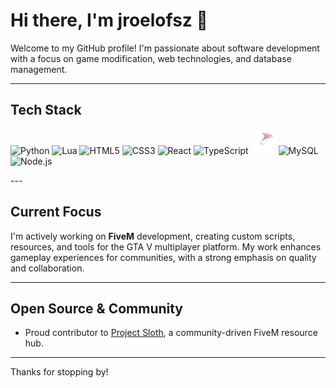 # Hi there, I'm jroelofsz 👋

Welcome to my GitHub profile! I'm passionate about software development with a focus on game modification, web technologies, and database management.

---

## Tech Stack

<p>
  <img src="https://cdn.simpleicons.org/python/3776AB" alt="Python" width="40" height="40"/>
  <img src="https://cdn.simpleicons.org/lua/2C2D72" alt="Lua" width="40" height="40"/>
  <img src="https://cdn.simpleicons.org/html5/E34F26" alt="HTML5" width="40" height="40"/>
  <img src="https://cdn.simpleicons.org/css3/1572B6" alt="CSS3" width="40" height="40"/>
  <img src="https://cdn.simpleicons.org/react/61DAFB" alt="React" width="40" height="40"/>
  <img src="https://cdn.simpleicons.org/typescript/3178C6" alt="TypeScript" width="40" height="40"/>
  <img src="./mssql.svg" alt="SQL Server" width="40" height="40"/>
  <img src="https://cdn.simpleicons.org/mysql/4479A1" alt="MySQL" width="40" height="40"/>
  <img src="https://cdn.simpleicons.org/node.js" alt="Node.js" width="40" height="40"/>
</p>
---

## Current Focus

I'm actively working on **FiveM** development, creating custom scripts, resources, and tools for the GTA V multiplayer platform. My work enhances gameplay experiences for communities, with a strong emphasis on quality and collaboration.

---

## Open Source & Community

- Proud contributor to [Project Sloth](https://github.com/project-sloth), a community-driven FiveM resource hub.


---

Thanks for stopping by!
